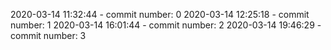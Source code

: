 2020-03-14 11:32:44 - commit number: 0
2020-03-14 12:25:18 - commit number: 1
2020-03-14 16:01:44 - commit number: 2
2020-03-14 19:46:29 - commit number: 3
